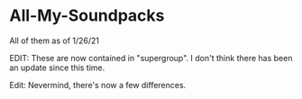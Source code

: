 # All-My-Soundpacks
All of them as of 1/26/21

EDIT: These are now contained in "supergroup". I don't think there has been an update since this time.

Edit: Nevermind, there's now a few differences.
